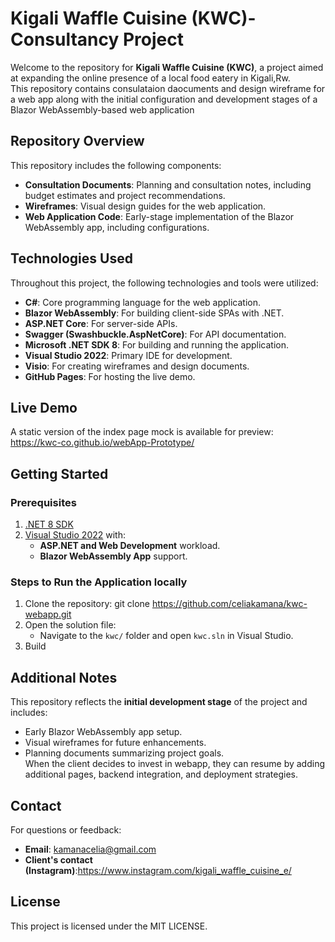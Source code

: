 # Kigali Waffle Cuisine (KWC)-Consultancy Project
Welcome to the repository for **Kigali Waffle Cuisine (KWC)**, a project aimed at expanding the online presence of a local food eatery in Kigali,Rw. <br>
This repository contains consulataion daocuments and design wireframe for a web app along with the initial configuration and development stages of a Blazor WebAssembly-based web application<br>
## Repository Overview
This repository includes the following components:
- **Consultation Documents**: Planning and consultation notes, including budget estimates and project recommendations.<br>
- **Wireframes**: Visual design guides for the web application.<br>
- **Web Application Code**: Early-stage implementation of the Blazor WebAssembly app, including configurations.<br>
## Technologies Used
Throughout  this project, the following technologies and tools were utilized:<br>
- **C#**: Core programming language for the web application. <br>
- **Blazor WebAssembly**: For building client-side SPAs with .NET. <br>
- **ASP.NET Core**: For server-side APIs.<br>
- **Swagger (Swashbuckle.AspNetCore)**: For API documentation.<br>
- **Microsoft .NET SDK 8**: For building and running the application.<br>
- **Visual Studio 2022**: Primary IDE for development.<br>
- **Visio**: For creating wireframes and design documents.<br>
- **GitHub Pages**: For hosting the live demo.<br>
## Live Demo
A static version of the index page mock is available for preview: https://kwc-co.github.io/webApp-Prototype/ <br>
## Getting Started
### Prerequisites
1. [.NET 8 SDK](https://dotnet.microsoft.com/download/dotnet/8.0) <br>
2. [Visual Studio 2022](https://visualstudio.microsoft.com/) with:<br>
   - **ASP.NET and Web Development** workload.
   - **Blazor WebAssembly App** support.<br>
### Steps to Run the Application locally
1. Clone the repository: git clone https://github.com/celiakamana/kwc-webapp.git <br>
2. Open the solution file:
   - Navigate to the `kwc/` folder and open `kwc.sln` in Visual Studio. <br>
3. Build<br>
## Additional Notes
This repository reflects the **initial development stage** of the project and includes:
- Early Blazor WebAssembly app setup.<br>
- Visual wireframes for future enhancements.<br>
- Planning documents summarizing project goals.<br>
When the client decides to invest in webapp, they can resume by adding additional pages, backend integration, and deployment strategies.<br>
## Contact
For questions or feedback:
- **Email**: kamanacelia@gmail.com <br>
- **Client's contact (Instagram)**:https://www.instagram.com/kigali_waffle_cuisine_e/ <br>
## License
This project is licensed under the MIT LICENSE.
